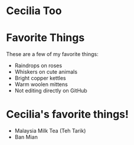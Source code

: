 # Cecilia Too
# Favorite Things

These are a few of my favorite things:

- Raindrops on roses
- Whiskers on cute animals
- Bright copper kettles
- Warm woolen mittens
- Not editing directly on GitHub

# Cecilia's favorite things!

- Malaysia Milk Tea (Teh Tarik)
- Ban Mian
